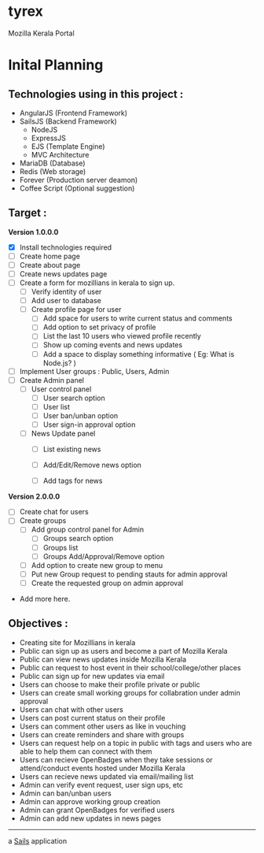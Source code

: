 # tyrex
Mozilla Kerala Portal


Inital Planning
===============

## Technologies using  in this project :

- AngularJS (Frontend Framework)
- SailsJS (Backend Framework)
  - NodeJS
  - ExpressJS
  - EJS (Template Engine)
  - MVC Architecture
- MariaDB (Database)
- Redis (Web storage)
- Forever (Production server deamon)
- Coffee Script (Optional suggestion)


## Target :

**Version 1.0.0.0**

- [x] Install technologies required
- [ ] Create home page
- [ ] Create about page
- [ ] Create news updates page
- [ ] Create a form for mozillians in kerala to sign up.
  - [ ] Verify identity of user
  - [ ] Add user to database
  - [ ] Create profile page for user
    - [ ] Add space for users to write current status and comments
    - [ ] Add option to set privacy of profile
    - [ ] List the last 10 users who viewed profile recently
    - [ ] Show up coming events and news updates
    - [ ] Add a space to display something informative ( Eg: What is Node.js? )
- [ ] Implement User groups : Public, Users, Admin
- [ ] Create Admin panel
  - [ ] User control panel
    - [ ] User search option
    - [ ] User list
    - [ ] User ban/unban option
    - [ ] User sign-in approval option
  - [ ] News Update panel
    - [ ] List existing news
    - [ ] Add/Edit/Remove news option
    - [ ] Add tags for news


**Version 2.0.0.0**

- [ ] Create chat for users
- [ ] Create groups
  - [ ] Add group control panel for Admin
    - [ ] Groups search option
    - [ ] Groups list
    - [ ] Groups Add/Approval/Remove option
  - [ ] Add option to create new group to menu
  - [ ] Put new Group request to pending stauts for admin approval
  - [ ] Create the requested group on admin approval
+ Add more here.


## Objectives :

- Creating site for Mozillians in kerala
- Public can sign up as users and become a part of Mozilla Kerala
- Public can view news updates inside Mozilla Kerala
- Public can request to host event in their school/college/other places
- Public can sign up for new updates via email
- Users can choose to make their profile private or public
- Users can create small working groups for collabration under admin approval
- Users can chat with other users
- Users can post current status on their profile
- Users can comment other users as like in vouching
- Users can create reminders and share with groups
- Users can request help on a topic in public with tags and users who are able to help them can connect with them
- Users can recieve OpenBadges when they take sessions or attend/conduct events hosted under Mozilla Kerala
- Users can recieve news updated via email/mailing list
- Admin can verify event request, user sign ups, etc
- Admin can ban/unban users
- Admin can approve working group creation
- Admin can grant OpenBadges for verified users
- Admin can add new updates in news pages






* * *

a [Sails](http://sailsjs.org) application